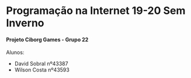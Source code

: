 # Programação na Internet 19-20 Sem Inverno

#### Projeto Ciborg Games - Grupo 22

Alunos:

- David Sobral nº43387
- Wilson Costa nº43593

